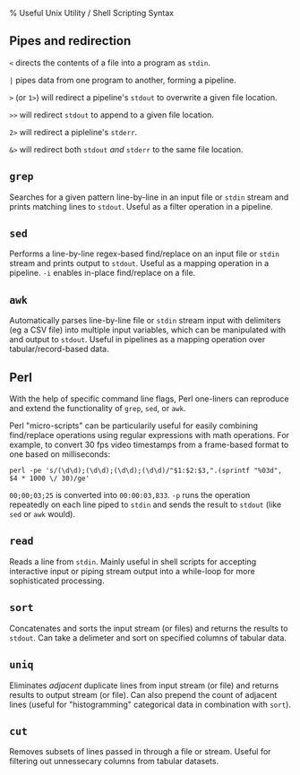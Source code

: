 % Useful Unix Utility / Shell Scripting Syntax

## Pipes and redirection

`<` directs the contents of a file into a program as `stdin`.

`|` pipes data from one program to another, forming a pipeline.

`>` (or `1>`) will redirect a pipeline's `stdout` to overwrite a given file location.

`>>` will redirect `stdout` to append to a given file location.

`2>` will redirect a pipleline's `stderr`.

`&>` will redirect both `stdout` *and* `stderr` to the same file location.

## `grep`

Searches for a given pattern line-by-line in an input file or `stdin` stream and prints matching lines to `stdout`. Useful as a filter operation in a pipeline.

## `sed`

Performs a line-by-line regex-based find/replace on an input file or `stdin` stream and prints output to `stdout`. Useful as a mapping operation in a pipeline. `-i` enables in-place find/replace on a file.

## `awk`

Automatically parses line-by-line file or `stdin` stream input with delimiters (eg a CSV file) into multiple input variables, which can be manipulated with and output to `stdout`. Useful in pipelines as a mapping operation over tabular/record-based data.

## Perl

With the help of specific command line flags, Perl one-liners can reproduce and extend the functionality of `grep`, `sed`, or `awk`.

Perl "micro-scripts" can be particularily useful for easily combining find/replace operations using regular expressions with math operations. For example, to convert 30 fps video timestamps from a frame-based format to one based on milliseconds:

    perl -pe 's/(\d\d);(\d\d);(\d\d);(\d\d)/"$1:$2:$3,".(sprintf "%03d", $4 * 1000 \/ 30)/ge'

`00;00;03;25` is converted into `00:00:03,833`. `-p` runs the operation repeatedly on each line piped to `stdin` and sends the result to `stdout` (like `sed` or `awk` would).

## `read`

Reads a line from `stdin`. Mainly useful in shell scripts for accepting interactive input or piping stream output into a while-loop for more sophisticated processing. 

## `sort`

Concatenates and sorts the input stream (or files) and returns the results to `stdout`. Can take a delimeter and sort on specified columns of tabular data.

## `uniq`

Eliminates *adjacent* duplicate lines from input stream (or file) and returns results to output stream (or file). Can also prepend the count of adjacent lines (useful for "histogramming" categorical data in combination with `sort`).

## `cut`

Removes subsets of lines passed in through a file or stream. Useful for filtering out unnessecary columns from tabular datasets.
